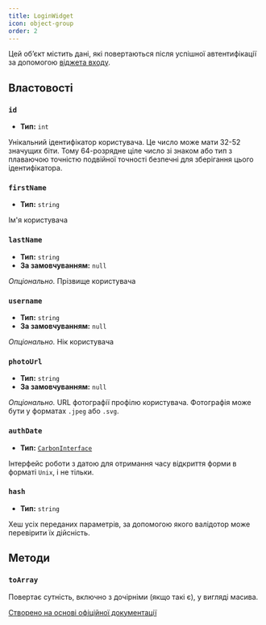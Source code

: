 ```yaml
---
title: LoginWidget
icon: object-group
order: 2
---
```


Цей об’єкт містить дані, які повертаються після успішної автентифікації за допомогою [віджета входу](../validator/login-widget.md).

## Властовості

### `id`

- **Тип:** `int`

Унікальний ідентифікатор користувача. Це число може мати 32-52 значущих біти. Тому 64-розрядне ціле число зі знаком або тип з плаваючою точністю подвійної точності безпечні для зберігання цього ідентифікатора.

### `firstName`

- **Тип:** `string`

Ім'я користувача

### `lastName`

- **Тип:** `string`
- **За замовчуванням:** `null`

_Опціонально._ Прізвище користувача

### `username`

- **Тип:** `string`
- **За замовчуванням:** `null`

_Опціонально._ Нік користувача

### `photoUrl`

- **Тип:** `string`
- **За замовчуванням:** `null`

_Опціонально._ URL фотографії профілю користувача. Фотографія може бути у форматах `.jpeg` або `.svg`.

### `authDate`

- **Тип:** [`CarbonInterface`](https://carbon.nesbot.com/docs/)

Інтерфейс роботи з датою для отримання часу відкриття форми в форматі `Unix`, і не тільки.

### `hash`

- **Тип:** `string`

Хеш усіх переданих параметрів, за допомогою якого валідотор може перевірити їх дійсність.

## Методи

### `toArray`

Повертає сутність, включно з дочірніми (якщо такі є), у вигляді масива.

[Створено на основі офіційної документації](https://core.telegram.org/widgets/login#receiving-authorization-data)